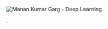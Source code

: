 ![Manan Kumar Garg - Deep Learning](https://user-images.githubusercontent.com/62146744/79679609-dad44780-8224-11ea-8b69-ad5e00739ee3.png)

.
